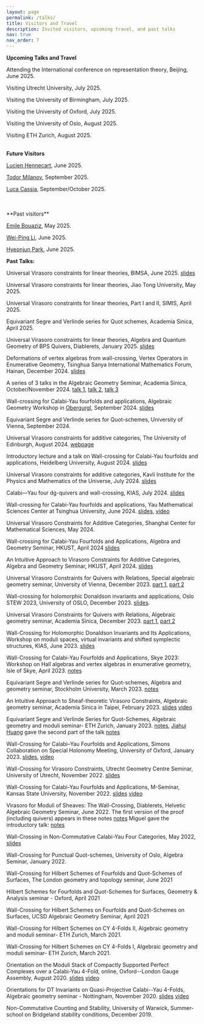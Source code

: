 ```yaml
---
layout: page
permalink: /talks/
title: Visitors and Travel
description: Invited visitors, upcoming travel, and past talks
nav: true
nav_order: 7
---
```



**Upcoming Talks and Travel**

Attending the International conference on representation theory, Beijing, June 2025.

Visiting Utrecht University, July 2025.

Visiting the University of Birmingham, July 2025.

Visiting the University of Oxford, July 2025.

Visiting the University of Oslo, August 2025.

Visiting ETH Zurich, August 2025.
<br/>
<br/>

**Future Visitors**

[Lucien Hennecart](https://www.maths.ed.ac.uk/~lhenneca/), June 2025.

[Todor Milanov](https://member.ipmu.jp/todor.milanov/), September 2025.

[Luca Cassia](https://findanexpert.unimelb.edu.au/profile/1006977-luca-cassia), September/October 2025.

<br/>
<br/>
**Past visitors**

[Emile Bouaziz](https://www.math.sinica.edu.tw/f59addca-1da6-47fd-9bb8-18d087da6088/pages/20), May 2025.

[Wei-Ping Li](https://www.math.hkust.edu.hk/people/faculty/profile/mawpli/), June 2025.

[Hyeonjun Park](https://sites.google.com/view/hyeonjunpark/), June 2025.



**Past Talks:**

Universal Virasoro constraints for linear theories, BIMSA, June 2025. [slides](https://drive.google.com/file/d/1XIhVNYT_JjhAV1lbpGnAjEVcROTKl0Y_/view?usp=sharing)

Universal Virasoro constraints for linear theories, Jiao Tong University, May 2025.

Universal Virasoro constraints for linear theories, Part I and II, SIMIS, April 2025.

Equivariant Segre and Verlinde series for Quot schemes, Academia Sinica, April 2025.

Universal Virasoro constraints for linear theories, Algebra and Quantum Geometry of BPS Quivers, Diablerets, January 2025. [slides](https://drive.google.com/file/d/12W6_QuucWp2cWoGH0QP2ZyOCwz0SKMcz/view?usp=sharing)

Deformations of vertex algebras from wall-crossing, Vertex Operators in Enumerative Geometry, Tsinghua Sanya International Mathematics Forum, Hainan, December 2024. [slides](https://drive.google.com/file/d/14dIT-fSbBxp90QhDAa9-xwHc9XEltAmO/view?usp=sharing)

A series of 3 talks in the Algebraic Geometry Seminar, Academia Sinica, October/November 2024.  [talk 1](https://drive.google.com/file/d/1BvqILftaUyrrdCk1bC2NeYpZXh1YqMwq/view?usp=sharing), [talk 2](https://drive.google.com/file/d/1A2x0knj6sRvQnxYPNp1cA3VptrTvPQXN/view?usp=sharing), [talk 3](https://drive.google.com/file/d/1Ci1nkNjou-xckzOxalrztfv0X6MCRiS0/view?usp=sharing)

Wall-crossing for Calabi-Yau fourfolds and applications, Algebraic Geometry Workshop in [Obergurgl](https://homepage.univie.ac.at/balazs.szendroi/?page_id=494), September 2024. [slides](https://drive.google.com/file/d/17Ath_8gl31kOGj84P9D9lVmmb5gn1CAj/view?usp=sharing)

Equivariant Segre and Verlinde series for Quot-schemes, University of Vienna, September 2024.

Universal Virasoro constraints for additive categories, The University of Edinburgh, August 2024. [webpage](https://www.maths.ed.ac.uk/~lhenneca/EGRET.html)

Introductory lecture and a talk on Wall-crossing for Calabi-Yau fourfolds and applications, Heidelberg University,  August 2024. [slides](https://drive.google.com/file/d/1nQCKRiG1yboXqdkmQBz-EjYPiprDOIsW/view?usp=sharing)

Universal Virasoro constraints for additive categories, Kavli Institute for the Physics and Mathematics of the Universe,  July 2024. [slides](https://drive.google.com/file/d/1xYIFG_o6fHWLSDiQWh7Lz2bv_ymWA3TS/view?usp=sharing)

Calabi—Yau four dg-quivers and wall-crossing, KIAS, July 2024. [slides](https://drive.google.com/file/d/1nCfBQQ0Ru-vsuJr4rGFwDYhrekED_vK5/view?usp=sharing)

Wall-crossing for Calabi-Yau fourfolds and applications, Yau Mathematical Sciences Center at Tsinghua University, June 2024. [slides](https://drive.google.com/file/d/1kSQvSChKEts0V-LjFLa6h9B-44IplAlv/view?usp=sharing), [video](http://archive.ymsc.tsinghua.edu.cn/pacm_lecture?html=Wall_crossing_for_Calabi_Yau_fourfolds_and_applications.html)

Universal Virasoro Constraints for Additive Categories, Shanghai Center for Mathematical Sciences, May 2024.

Wall-crossing for Calabi-Yau Fourfolds and Applications, Algebra and Geometry Seminar, HKUST, April 2024 [slides](https://drive.google.com/file/d/1BpkEwWuxMNOt9y81i2SZLOO1Eil0FuHb/view?usp=sharing)

An Intuitive Approach to Virasoro Constraints for Additive Categories, Algebra and Geometry Seminar, HKUST, April 2024. [slides](https://drive.google.com/file/d/1-uujPvIOrILBhcjAFgb6RznYM9iSWy21/view?usp=sharing)

 Universal Virasoro Constraints for Quivers with Relations, Special algebraic geometry seminar, University of Vienna, December 2023. [part 1](https://drive.google.com/file/d/1G8ts4GBHGWKGFJKRnlFP_04mlHNQJql4/view?usp=sharing), [part 2](https://drive.google.com/file/d/15m-DLNduoR7RVH3On4bGg3BbyidzXiPY/view?usp=sharing)

Wall-crossing for holomorphic Donaldson invariants and applications, Oslo STEW 2023, University of OSLO, December 2023. [slides](https://drive.google.com/file/d/1WaUHHKrh0nnBW3ZGX8wZHb7C0wcIb2Ty/view?usp=sharing).
 
Universal Virasoro Constraints for Quivers with Relations, Algebraic geometry seminar, Academia Sinica, December 2023. [part 1](https://drive.google.com/file/d/1Cz1TpE1M9e0tU0z6nsJ85bJ09x3QSCPq/view?usp=sharing), [part 2](https://drive.google.com/file/d/19wYRB9UE60EWMCycmpCZDQbxT2aXKSH3/view?usp=sharing)

  Wall-Crossing for Holomorphic Donaldson Invariants and Its Applications, Workshop on moduli spaces, virtual invariants and shifted symplectic structures, KIAS, June 2023. [slides](https://drive.google.com/file/d/1ukaEJt0HoNBRIuf9FDcAds8iOHpy3EIB/view?usp=sharing)
  
  Wall-Crossing for Calabi-Yau Fourfolds and Applications, Skye 2023: Workshop on Hall algebras and vertex algebras in enumerative geometry, Isle of Skye, April 2023. [notes](https://drive.google.com/file/d/16EzCAV1YIfj2TcFo3nbd_uyTWG215xJr/view?usp=sharing)
 
 Equivariant Segre and Verlinde series for Quot-schemes, Algebra and geometry seminar, Stockholm University, March 2023. [notes](https://drive.google.com/file/d/1YDMRyIze_P7vTYvRvOEpAhkuO-NcZjKR/view?usp=sharing)
 
 An Intuitive Approach to Sheaf-theoretic Virasoro Constraints, Algebraic geometry seminar, Academia Sinica in Taipei, February 2023. [slides](https://drive.google.com/file/d/12pD5hMeIVHuyQzSTHgjBi-aKXPPPn933/view?usp=sharing) [video](https://www.youtube.com/watch?v=o80E6psv3_M)
 
 Equivariant Segre and Verlinde Series for Quot-Schemes, Algebraic geometry and moduli seminar- ETH Zurich, January 2023. [notes](https://drive.google.com/file/d/1ip6xGouCN8zVf_cSZ49xdjOuYbB_yDwi/view?usp=sharing), [Jiahui Huang](https://n.ethz.ch/~huangjia) gave the second part of the talk [notes](https://n.ethz.ch/~huangjia/download/equivar-sv.pdf)
 
 Wall-Crossing for Calabi–Yau Fourfolds and Applications, Simons Collaboration on Special Holonomy Meeting, University of Oxford, January 2023. [slides](https://drive.google.com/file/d/1-AKEgRgOEZI6iEqCjdu7HSA0NE29RmiP/view?usp=sharing), [video](https://ox.cloud.panopto.eu/Panopto/Pages/Viewer.aspx?id=d243de50-6245-4680-abd6-af80009d09fc)
 
 Wall-Crossing for Virasoro Constraints, Utrecht Geometry Centre Seminar, University of Utrecht, November 2022. [slides](https://drive.google.com/file/d/1c-6NX7IgVZvPQGNAC7SS9Ua6Tm4mVb9x/view?usp=sharing)
 
 Wall-Crossing for Calabi-Yau Fourfolds and Applications, M-Seminar, Kansas State University, November 2022. [slides](https://drive.google.com/file/d/1TZ1oR0D4yPLjooh2_OL3APNeIIQ20gDo/view?usp=sharing) [video](https://www.youtube.com/watch?v=6iqJTkTfvNE&t=1801s&ab_channel=M-Seminar%2CKansasStateUniversity)
 
 Virasoro for Moduli of Sheaves: The Wall-Crossing, Diablerets,  Helvetic Algebraic Geometry Seminar, June 2022. The first version of the proof (including quivers) appears in these notes  [notes](https://www.dropbox.com/s/nfbzwpp8lghbei1/Talk_Diablerets.pdf?dl=0) Miguel gave the introductory talk: [notes](https://people.math.ethz.ch/~mimoreira/Virasoro_curves.pdf)
 
 Wall-Crossing in Non-Commutative Calabi-Yau Four Categories, May 2022, [slides](https://drive.google.com/file/d/1hVfWBaEGrOEN4wnl6iJ_-1PXDQvchvNp/view)
 
 Wall-Crossing for Punctual Quot-schemes, University of Oslo, Algebra Seminar, January 2022. 
 
 Wall-Crossing for Hilbert Schemes of Fourfolds and Quot-Schemes of Surfaces, The London geometry and topology seminar, June 2021 
 
 Hilbert Schemes for Fourfolds and Quot-Schemes for Surfaces, Geometry & Analysis seminar - Oxford, April 2021 
 
 Wall-Crossing for Hilbert Schemes on Fourfolds and Quot-Schemes on Surfaces, UCSD Algebraic Geometry Seminar, April 2021
 
 Wall-Crossing for Hilbert Schemes on CY 4-​Folds II, Algebraic geometry and moduli seminar- ETH Zurich, March 2021. 
 
 Wall-Crossing for Hilbert Schemes on CY 4-​Folds I, Algebraic geometry and moduli seminar- ETH Zurich, March 2021. 
 
 Orientation on the Moduli Stack of Compactly Supported Perfect Complexes over a Calabi-Yau 4-Fold, online,  Oxford--London Gauge Assembly, August 2020. [slides](https://drive.google.com/file/d/1taE6E-hEgCN14I7niJjU0cqlH8ts2GyP/view?usp=sharing) [video](https://www.youtube.com/watch?v=o_7_6lUtpP4&t=3316s&ab_channel=OxfordLondonGaugeAssembly)
 
   Orientations for DT Invariants on Quasi-Projective Calabi--Yau 4-Folds, Algebraic geometry seminar - Nottingham,  November 2020. [slides](https://drive.google.com/file/d/1kquEmwp7fw5hFOAnmZpOX64CdIV5CfXo/view?usp=sharing) [video](https://www.youtube.com/watch?v=bZ6bynjLItU&t=54s&ab_channel=AGatNottingham)
 
 Non-Commutative Counting and Stability, University of Warwick, Summer-school on Bridgeland stability conditions, December 2019.

